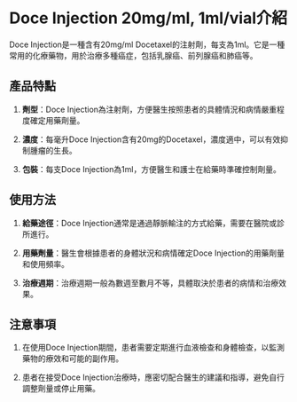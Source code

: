 # Doce Injection 20mg/ml, 1ml/vial介紹
Doce Injection是一種含有20mg/ml Docetaxel的注射劑，每支為1ml。它是一種常用的化療藥物，用於治療多種癌症，包括乳腺癌、前列腺癌和肺癌等。
## 產品特點
1. **劑型**：Doce Injection為注射劑，方便醫生按照患者的具體情況和病情嚴重程度確定用藥劑量。
2. **濃度**：每毫升Doce Injection含有20mg的Docetaxel，濃度適中，可以有效抑制腫瘤的生長。
3. **包裝**：每支Doce Injection為1ml，方便醫生和護士在給藥時準確控制劑量。
## 使用方法
1. **給藥途徑**：Doce Injection通常是通過靜脈輸注的方式給藥，需要在醫院或診所進行。
2. **用藥劑量**：醫生會根據患者的身體狀況和病情確定Doce Injection的用藥劑量和使用頻率。
3. **治療週期**：治療週期一般為數週至數月不等，具體取決於患者的病情和治療效果。
## 注意事項
1. 在使用Doce Injection期間，患者需要定期進行血液檢查和身體檢查，以監測藥物的療效和可能的副作用。
2. 患者在接受Doce Injection治療時，應密切配合醫生的建議和指導，避免自行調整劑量或停止用藥。